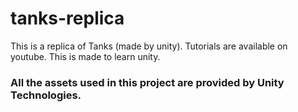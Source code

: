 # tanks-replica
This is a replica of Tanks (made by unity). Tutorials are available on youtube.
This is made to learn unity.


### All the assets used in this project are provided by Unity Technologies.

